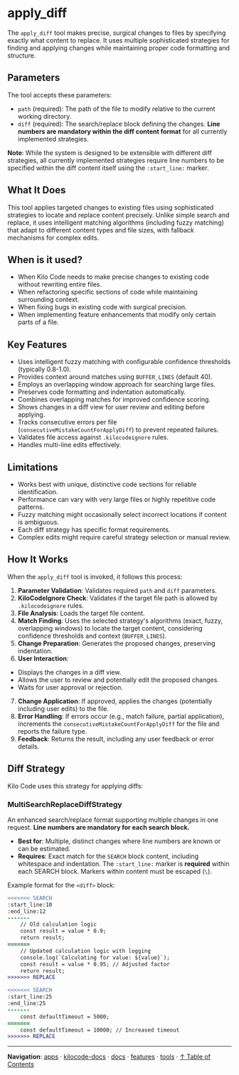 # apply_diff

The `apply_diff` tool makes precise, surgical changes to files by specifying exactly what content to replace. It uses multiple sophisticated strategies for finding and applying changes while maintaining proper code formatting and structure.

## Parameters

The tool accepts these parameters:

- `path` (required): The path of the file to modify relative to the current working directory.
- `diff` (required): The search/replace block defining the changes. **Line numbers are mandatory within the diff content format** for all currently implemented strategies.

**Note**: While the system is designed to be extensible with different diff strategies, all currently implemented strategies require line numbers to be specified within the diff content itself using the `:start_line:` marker.

## What It Does

This tool applies targeted changes to existing files using sophisticated strategies to locate and replace content precisely. Unlike simple search and replace, it uses intelligent matching algorithms (including fuzzy matching) that adapt to different content types and file sizes, with fallback mechanisms for complex edits.

## When is it used?

- When Kilo Code needs to make precise changes to existing code without rewriting entire files.
- When refactoring specific sections of code while maintaining surrounding context.
- When fixing bugs in existing code with surgical precision.
- When implementing feature enhancements that modify only certain parts of a file.

## Key Features

- Uses intelligent fuzzy matching with configurable confidence thresholds (typically 0.8-1.0).
- Provides context around matches using `BUFFER_LINES` (default 40).
- Employs an overlapping window approach for searching large files.
- Preserves code formatting and indentation automatically.
- Combines overlapping matches for improved confidence scoring.
- Shows changes in a diff view for user review and editing before applying.
- Tracks consecutive errors per file (`consecutiveMistakeCountForApplyDiff`) to prevent repeated failures.
- Validates file access against `.kilocodeignore` rules.
- Handles multi-line edits effectively.

## Limitations

- Works best with unique, distinctive code sections for reliable identification.
- Performance can vary with very large files or highly repetitive code patterns.
- Fuzzy matching might occasionally select incorrect locations if content is ambiguous.
- Each diff strategy has specific format requirements.
- Complex edits might require careful strategy selection or manual review.

## How It Works

When the `apply_diff` tool is invoked, it follows this process:

1.  **Parameter Validation**: Validates required `path` and `diff` parameters.
2.  **KiloCodeIgnore Check**: Validates if the target file path is allowed by `.kilocodeignore` rules.
3.  **File Analysis**: Loads the target file content.
4.  **Match Finding**: Uses the selected strategy's algorithms (exact, fuzzy, overlapping windows) to locate the target content, considering confidence thresholds and context (`BUFFER_LINES`).
5.  **Change Preparation**: Generates the proposed changes, preserving indentation.
6.  **User Interaction**:

- Displays the changes in a diff view.
- Allows the user to review and potentially edit the proposed changes.
- Waits for user approval or rejection.

7.  **Change Application**: If approved, applies the changes (potentially including user edits) to the file.
8.  **Error Handling**: If errors occur (e.g., match failure, partial application), increments the `consecutiveMistakeCountForApplyDiff` for the file and reports the failure type.
9.  **Feedback**: Returns the result, including any user feedback or error details.

## Diff Strategy

Kilo Code uses this strategy for applying diffs:

### MultiSearchReplaceDiffStrategy

An enhanced search/replace format supporting multiple changes in one request. **Line numbers are mandatory for each search block.**

- **Best for**: Multiple, distinct changes where line numbers are known or can be estimated.
- **Requires**: Exact match for the `SEARCH` block content, including whitespace and indentation. The `:start_line:` marker is **required** within each SEARCH block. Markers within content must be escaped (`\`).

Example format for the `<diff>` block:

```diff
<<<<<<< SEARCH
:start_line:10
:end_line:12
-------
    // Old calculation logic
    const result = value * 0.9;
    return result;
=======
    // Updated calculation logic with logging
    console.log(`Calculating for value: ${value}`);
    const result = value * 0.95; // Adjusted factor
    return result;
>>>>>>> REPLACE

<<<<<<< SEARCH
:start_line:25
:end_line:25
-------
    const defaultTimeout = 5000;
=======
    const defaultTimeout = 10000; // Increased timeout
>>>>>>> REPLACE
```

---

**Navigation**: [apps](../../../../../apps/) · [kilocode-docs](../../../../apps/kilocode-docs/) · [docs](../../../apps/kilocode-docs/docs/) · [features](../../apps/kilocode-docs/docs/features/) · [tools](../apps/kilocode-docs/docs/features/tools/) · [↑ Table of Contents](#apply-diff)
